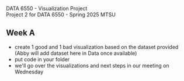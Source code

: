 DATA 6550 - Visualization Project  
Project 2 for DATA 6550 - Spring 2025 MTSU


## Week A
- create 1 good and 1 bad visualization based on the dataset provided (Abby will add dataset here in Data once available)
- put code in your folder
- we'll go over the visualizations and next steps in our meeting on Wednesday

